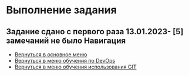 Выполнение задания
===

Задание сдано с первого раза 13.01.2023- **[5]** замечаний не было
Навигация
---

* [Вернуться в основное меню](../../README.md)
* [Вернуться в меню обучения по DevOps](../README.md)
* [Вернуться в меню обучения использования GIT](./README.md)
